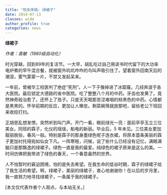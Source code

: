 ```yaml
---
title: "校友来稿: 绿裙子"
date: 2014-07-13
classes: wide
author_profile: true
categories: news
---
```


**绿裙子**

*作者：袁敏（1980级自动化）*

时光穿越，回到89年的复活节。一大早，胡乱吃过自己用读书时代留下的大功率电炉煮的早午混合餐，就被窗外叽叽咋咋的鸟叫声吸引住了。望着窗外回南天后的潮湿，雾气蒙蒙一片，不禁又发起呆来。

一年前，曾被华工校医判了绝症“死刑”。人一下子像掉进了冰窟窿。几经奔波于各大医院。最后锁定大德路的省中医院。吃了整整八个月的中药。牙齿也发黄了。竟然神奇般治愈了。还怀上了孩子。只是天天喝那苦涩难咽的棕黑色的中药。心情都是黑黑的。怀孕前期的反应，更加让人懒怠。剩菜碗筷就放那吧，留给老公下班回来收拾打扫。

正胡思乱想发愣。突然听到叫门声。开门一看，眼前绿光一亮：面前亭亭玉立三位美女。同班的霖子，化仪的瑶瑶，船电的新丽。毕业后，5 年未见。三位美女更加靓丽脱俗，春风一般。特别是霖子的那身墨绿色呢子连衣裙，将原本苗条美丽的霖子更加衬托得宛如仙女下凡。一阵寒暄，问候，说了些什么已经没有记忆，满眼满脑只是那飘逸的绿裙子。绿色一直是我的最爱。纯绿色的裙子原来是这么的美。一时间仿佛把我带进了绿色的春天，一个春意盎然的世界。

人不怕暂时的窘迫困境，怕的是失去希望。在我生命的低谷时期，霖子的绿裙子给了我生活的希望。啊，绿裙子，美丽的绿裙子，衷心地谢谢你！在以后的岁月里，我一直努力地寻找绿裙子，一条属于我的绿裙子。

[本文仅代表作者个人观点，与本站无关。]
